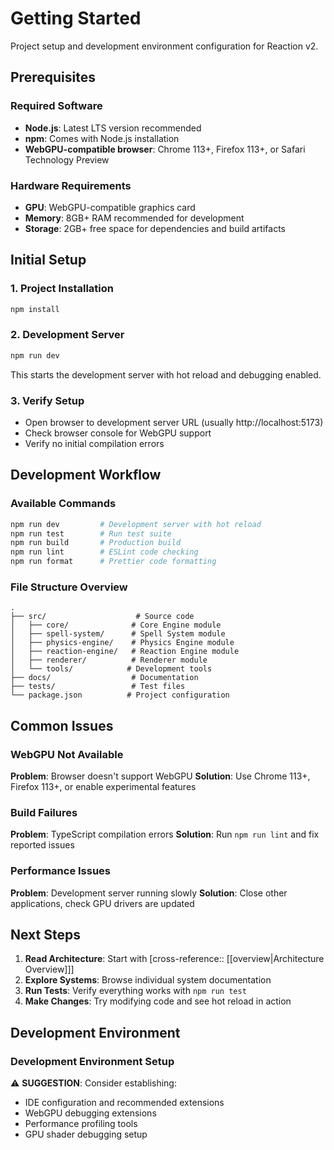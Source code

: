 # Getting Started

Project setup and development environment configuration for Reaction v2.

## Prerequisites

### Required Software
- **Node.js**: Latest LTS version recommended
- **npm**: Comes with Node.js installation
- **WebGPU-compatible browser**: Chrome 113+, Firefox 113+, or Safari Technology Preview

### Hardware Requirements
- **GPU**: WebGPU-compatible graphics card
- **Memory**: 8GB+ RAM recommended for development
- **Storage**: 2GB+ free space for dependencies and build artifacts

## Initial Setup

### 1. Project Installation
```bash
npm install
```

### 2. Development Server
```bash
npm run dev
```
This starts the development server with hot reload and debugging enabled.

### 3. Verify Setup
- Open browser to development server URL (usually http://localhost:5173)
- Check browser console for WebGPU support
- Verify no initial compilation errors

## Development Workflow

### Available Commands
```bash
npm run dev         # Development server with hot reload
npm run test        # Run test suite
npm run build       # Production build
npm run lint        # ESLint code checking  
npm run format      # Prettier code formatting
```

### File Structure Overview
```
.
├── src/                    # Source code
│   ├── core/              # Core Engine module
│   ├── spell-system/      # Spell System module  
│   ├── physics-engine/    # Physics Engine module
│   ├── reaction-engine/   # Reaction Engine module
│   ├── renderer/          # Renderer module
│   └── tools/            # Development tools
├── docs/                  # Documentation
├── tests/                 # Test files
└── package.json          # Project configuration
```

## Common Issues

### WebGPU Not Available
**Problem**: Browser doesn't support WebGPU
**Solution**: Use Chrome 113+, Firefox 113+, or enable experimental features

### Build Failures
**Problem**: TypeScript compilation errors
**Solution**: Run `npm run lint` and fix reported issues

### Performance Issues
**Problem**: Development server running slowly
**Solution**: Close other applications, check GPU drivers are updated

## Next Steps

1. **Read Architecture**: Start with [cross-reference:: [[overview|Architecture Overview]]]
2. **Explore Systems**: Browse individual system documentation
3. **Run Tests**: Verify everything works with `npm run test`
4. **Make Changes**: Try modifying code and see hot reload in action

## Development Environment

### Development Environment Setup
⚠️ **SUGGESTION**: Consider establishing:
- IDE configuration and recommended extensions
- WebGPU debugging extensions
- Performance profiling tools
- GPU shader debugging setup